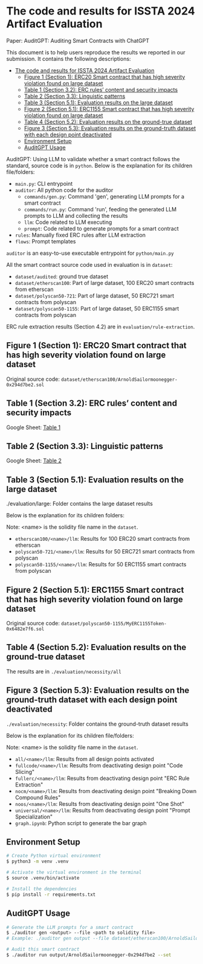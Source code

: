 

# The code and results for ISSTA 2024 Artifact Evaluation

Paper: AuditGPT: Auditing Smart Contracts with ChatGPT

This document is to help users reproduce the results we reported in our submission. It contains the following descriptions:

- [The code and results for ISSTA 2024 Artifact Evaluation](#the-code-and-results-for-issta-2024-artifact-evaluation)
  - [Figure 1 (Section 1): ERC20 Smart contract that has high severity violation found on large dataset](#figure-1-section-1-erc20-smart-contract-that-has-high-severity-violation-found-on-large-dataset)
  - [Table 1 (Section 3.2): ERC rules’ content and security impacts](#table-1-section-32-erc-rules-content-and-security-impacts)
  - [Table 2 (Section 3.3): Linguistic patterns](#table-2-section-33-linguistic-patterns)
  - [Table 3 (Section 5.1): Evaluation results on the large dataset](#table-3-section-51-evaluation-results-on-the-large-dataset)
  - [Figure 2 (Section 5.1): ERC1155 Smart contract that has high severity violation found on large dataset](#figure-2-section-51-erc1155-smart-contract-that-has-high-severity-violation-found-on-large-dataset)
  - [Table 4 (Section 5.2): Evaluation results on the ground-true dataset](#table-4-section-52-evaluation-results-on-the-ground-true-dataset)
  - [Figure 3 (Section 5.3): Evaluation results on the ground-truth dataset with each design point deactivated](#figure-3-section-53-evaluation-results-on-the-ground-truth-dataset-with-each-design-point-deactivated)
  - [Environment Setup](#environment-setup)
  - [AuditGPT Usage](#auditgpt-usage)

AuditGPT: Using LLM to validate whether a smart contract follows the standard, source code is in `python`. Below is the explanation for its children file/folders:

- `main.py`: CLI entrypoint
- `auditor`: All python code for the auditor
  - `commands/gen.py`: Command 'gen', generating LLM prompts for a smart contract
  - `commands/run.py`: Command 'run', feeding the generated LLM prompts to LLM and collecting the results
  - `llm`: Code related to LLM executing
  - `prompt`: Code related to generate prompts for a smart contract
- `rules`: Manually fixed ERC rules after LLM extraction
- `flows`: Prompt templates

`auditor` is an easy-to-use executable entrypoint for `python/main.py`

All the smart contract source code used in evaluation is in `dataset`:
- `dataset/audited`: ground true dataset
- `dataset/etherscan100`: Part of large dataset, 100 ERC20 smart contracts from etherscan
- `dataset/polyscan50-721`: Part of large dataset, 50 ERC721 smart contracts from polyscan
- `dataset/polyscan50-1155`: Part of large dataset, 50 ERC1155 smart contracts from polyscan

ERC rule extraction results (Section 4.2) are in `evaluation/rule-extraction`.


## Figure 1 (Section 1): ERC20 Smart contract that has high severity violation found on large dataset

Original source code: `dataset/etherscan100/ArnoldSailormoonegger-0x294d7be2.sol`

## Table 1 (Section 3.2): ERC rules’ content and security impacts
Google Sheet: [Table 1](https://docs.google.com/spreadsheets/d/1bVAQkwNiRcLtXXVbB7VWZkL-uwrVC4Y3UHorP_pKRCQ/edit#gid=0)

## Table 2 (Section 3.3): Linguistic patterns
Google Sheet: [Table 2](https://docs.google.com/spreadsheets/d/1bVAQkwNiRcLtXXVbB7VWZkL-uwrVC4Y3UHorP_pKRCQ/edit#gid=626278090)

## Table 3 (Section 5.1): Evaluation results on the large dataset

./evaluation/large:   Folder contains the large dataset results

Below is the explanation for its children folders:

Note: \<name\> is the solidity file name in the `dataset`.

- `etherscan100/<name>/llm`: Results for 100 ERC20 smart contracts from etherscan
- `polyscan50-721/<name>/llm`: Results for 50 ERC721 smart contracts from polyscan
- `polyscan50-1155/<name>/llm`: Results for 50 ERC1155 smart contracts from polyscan

## Figure 2 (Section 5.1): ERC1155 Smart contract that has high severity violation found on large dataset

Original source code: `dataset/polyscan50-1155/MyERC1155Token-0x6482e7f6.sol`

## Table 4 (Section 5.2): Evaluation results on the ground-true dataset

The results are in `./evaluation/necessity/all`





## Figure 3 (Section 5.3): Evaluation results on the ground-truth dataset with each design point deactivated

`./evaluation/necessity`:   Folder contains the ground-truth dataset results

Below is the explanation for its children file/folders:

Note: \<name\> is the solidity file name in the `dataset`. 

- `all/<name>/llm`: Results from all design points activated
- `fullcode/<name>/llm`: Results from deactivating design point "Code Slicing"
- `fullerc/<name>/llm`: Results from deactivating design point "ERC Rule Extraction"
- `nocm/<name>/llm`: Results from deactivating design point "Breaking Down Compound Rules"
- `noos/<name>/llm`: Results from deactivating design point "One Shot"
- `universal/<name>/llm`: Results from deactivating design point "Prompt Specialization" 
- `graph.ipynb`: Python script to generate the bar graph

## Environment Setup
```bash
# Create Python virtual environment
$ python3 -m venv .venv

# Activate the virtual environment in the terminal
$ source .venv/bin/activate

# Install the dependencies
$ pip install -r requirements.txt
```

## AuditGPT Usage

```bash
# Generate the LLM prompts for a smart contract
$ ./auditor gen <output> --file <path to solidity file>
# Example: ./auditor gen output --file dataset/etherscan100/ArnoldSailormoonegger-0x294d7be2.sol

# Audit this smart contract
$ ./auditor run output/ArnoldSailormoonegger-0x294d7be2 --set
```